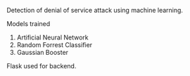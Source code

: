 Detection of denial of service attack using machine learning.


Models trained
1) Artificial Neural Network
2) Random Forrest Classifier
3) Gaussian Booster

Flask used for backend.

